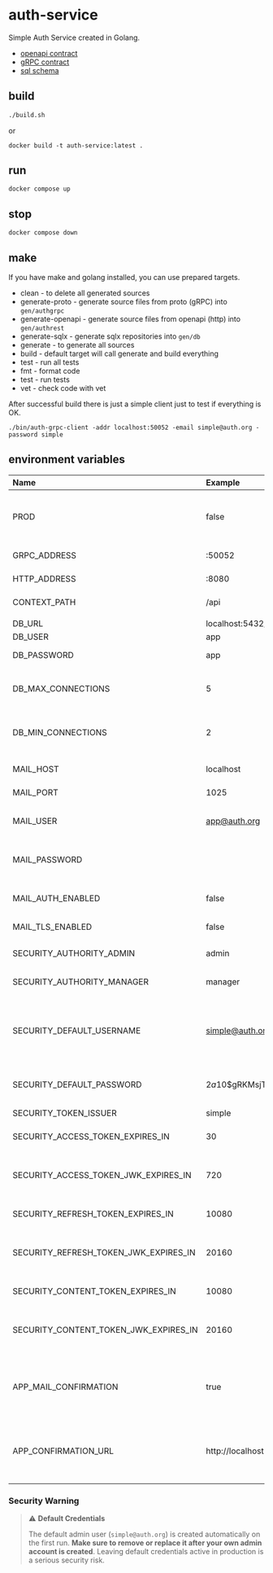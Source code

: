 # auth-service

Simple Auth Service created in Golang.

- [openapi contract](openapi/auth-service.yaml)
- [gRPC contract](proto/auth-service.proto)
- [sql schema](db/schema.sql)

## build

```bash
./build.sh
```

or

```shell
docker build -t auth-service:latest .
```

## run

```shell
docker compose up
```

## stop

```shell
docker compose down
```

## make

If you have make and golang installed, you can use prepared targets.

- clean - to delete all generated sources
- generate-proto - generate source files from proto (gRPC) into `gen/authgrpc`
- generate-openapi - generate source files from openapi (http) into `gen/authrest`
- generate-sqlx - generate sqlx repositories into `gen/db`
- generate - to generate all sources
- build - default target will call generate and build everything
- test - run all tests
- fmt - format code
- test - run tests
- vet - check code with vet

After successful build there is just a simple client just to test if everything is OK.

```shell
./bin/auth-grpc-client -addr localhost:50052 -email simple@auth.org -password simple
```

## environment variables

| Name                                  | Example                                                      | Description                                                                           |
|:--------------------------------------|:-------------------------------------------------------------|:--------------------------------------------------------------------------------------|
| PROD                                  | false                                                        | Production mode flag - log level is switched from debug to info                       |
| GRPC_ADDRESS                          | :50052                                                       | Service gRPC port                                                                     |
| HTTP_ADDRESS                          | :8080                                                        | Service http port                                                                     |
| CONTEXT_PATH                          | /api                                                         | Rest api context path                                                                 |
|                                       |                                                              |                                                                                       |
| DB_URL                                | localhost:5432/app                                           | Database url                                                                          |
| DB_USER                               | app                                                          | Database user                                                                         |
| DB_PASSWORD                           | app                                                          | Database password                                                                     |
| DB_MAX_CONNECTIONS                    | 5                                                            | Database connection pooling max connections                                           |
| DB_MIN_CONNECTIONS                    | 2                                                            | Database connection pooling min connections                                           |
|                                       |                                                              |                                                                                       |
| MAIL_HOST                             | localhost                                                    | SMTP service host                                                                     |
| MAIL_PORT                             | 1025                                                         | SMTP service port                                                                     |
| MAIL_USER                             | app@auth.org                                                 | Default application mail account                                                      |
| MAIL_PASSWORD                         |                                                              | Default application mail account password                                             |
| MAIL_AUTH_ENABLED                     | false                                                        | Enabled/Disable mail authentication                                                   |
| MAIL_TLS_ENABLED                      | false                                                        | Enabled/Disable mail TLS                                                              |
|                                       |                                                              |                                                                                       |
| SECURITY_AUTHORITY_ADMIN              | admin                                                        | Default admin authority                                                               |
| SECURITY_AUTHORITY_MANAGER            | manager                                                      | Default manager authority                                                             |
| SECURITY_DEFAULT_USERNAME             | simple@auth.org                                              | Default user created at first start - remove after your admin account is created      |
| SECURITY_DEFAULT_PASSWORD             | $2a$10$gRKMsjTON2A4b5PDIgjej.EZPvzVaKRj52Mug/9bfQBzAYmVF0Cae | Default user password created at first start                                          |
| SECURITY_TOKEN_ISSUER                 | simple                                                       | token issuer                                                                          |
| SECURITY_ACCESS_TOKEN_EXPIRES_IN      | 30                                                           | access token expiration in minutes                                                    |
| SECURITY_ACCESS_TOKEN_JWK_EXPIRES_IN  | 720                                                          | access token jwt key expiration in minutes                                            |
| SECURITY_REFRESH_TOKEN_EXPIRES_IN     | 10080                                                        | refresh token expiration in minutes                                                   |
| SECURITY_REFRESH_TOKEN_JWK_EXPIRES_IN | 20160                                                        | refresh token jwt key expiration in minutes                                           |
| SECURITY_CONTENT_TOKEN_EXPIRES_IN     | 10080                                                        | content token expiration in minutes                                                   |
| SECURITY_CONTENT_TOKEN_JWK_EXPIRES_IN | 20160                                                        | content token jwt key expiration in minutes                                           |
|                                       |                                                              |                                                                                       |
| APP_MAIL_CONFIRMATION                 | true                                                         | Enable/Disable sending confirmation token as a part of the signUp process             |
| APP_CONFIRMATION_URL                  | http://localhost:3000/confirm                                | If confirmation is enabled this url with token si part of the signUp information mail |

### Security Warning

> ⚠️ **Default Credentials**
>
> The default admin user (`simple@auth.org`) is created automatically on the first run.
> **Make sure to remove or replace it after your own admin account is created**.
> Leaving default credentials active in production is a serious security risk.
